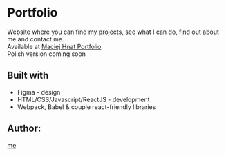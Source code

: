 # Portfolio
Website where you can find my projects, see what I can do, find out about me and contact me.<br />
Available at [Maciej Hnat Portfolio](https://mecies.github.io/me/) <br />
Polish version coming soon<br />

## Built with
- Figma - design
- HTML/CSS/Javascript/ReactJS - development
- Webpack, Babel & couple react-friendly libraries

## Author:
[me](https://github.com/mecies)

